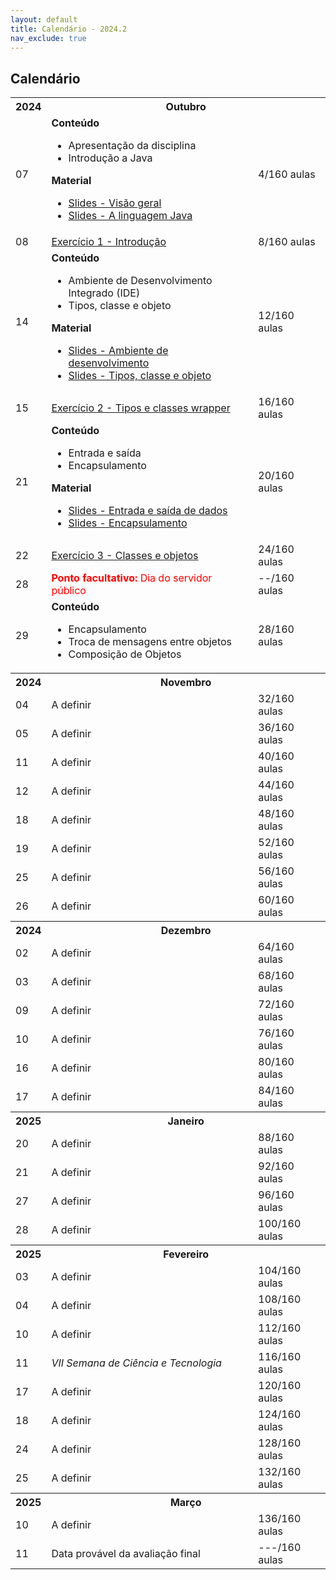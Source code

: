 ```yaml
---
layout: default
title: Calendário - 2024.2
nav_exclude: true
---
```


## Calendário

<table>
  <tr>
    <th>2024</th>
    <th colspan="2"><strong>Outubro</strong></th>
  </tr>
  <tr>
    <td>07</td>
    <td>
      <div><b>Conteúdo</b></div>
      <ul>
        <li>Apresentação da disciplina</li>
        <li>Introdução a Java</li>
      </ul>
      <div><b>Material</b></div>
      <ul>
        <li><a href="https://docs.google.com/presentation/d/1RmcAnLS2raME2Bex_pFIxFWETef4-h3SI7IHEZAegCo/edit?usp=classroom_web&authuser=0" target="_blank">Slides - Visão geral</a></li>
        <li><a href="https://docs.google.com/presentation/d/1Zs0equT-VdvXZDOgxrf7mppDbw25xubu2E4Edcsna7I/edit?usp=classroom_web&authuser=0" target="_blank"> Slides - A linguagem Java</a></li>
      </ul>
      <div></div>
      <div></div>
    </td>
    <td>4/160 aulas</td>

  </tr>
  <tr>
    <td>08</td>
    <td>
      <a href="https://antoniojnr.github.io/content/poo/superior/0-complementares.html" target="_blank">Exercício 1 - Introdução</a>
    </td>
    <td>8/160 aulas</td>
  </tr>
  <tr>
    <td>14</td>
    <td>
      <div><b>Conteúdo</b></div>
      <ul>
        <li>Ambiente de Desenvolvimento Integrado (IDE)</li>
        <li>Tipos, classe e objeto</li>
      </ul>
      <div><b>Material</b></div>
      <ul>
      <li><a href="https://docs.google.com/presentation/d/1-LewPjggEPQx954Ax7oB2spZUTwcFPYeJIsnNJhfaCg/edit?usp=classroom_web&authuser=0" target="_blank">Slides - Ambiente de desenvolvimento</a></li>
        <li><a href="https://docs.google.com/presentation/d/1pGsgz0kC6CvR3J5mGWYTWzm0UtrtLqMCLXKC0AKOpTk/edit?usp=classroom_web&authuser=0" target="_blank">Slides - Tipos, classe e objeto</a></li>
      </ul>
    </td>
    <td>12/160 aulas</td>
  </tr>
  <tr>
    <td>15</td>
    <td>
      <a href="https://antoniojnr.github.io/content/poo/superior/ex-tipos.html" target="_blank">Exercício 2 - Tipos e classes wrapper</a>
    </td>
    <td>16/160 aulas</td>
  </tr>
  <tr>
    <td>21</td>
    <td>
      <div><b>Conteúdo</b></div>
      <ul>
        <li>Entrada e saída</li>
        <li>Encapsulamento</li>
      </ul>
      <div><b>Material</b></div>
      <ul>
        <li><a href="https://docs.google.com/presentation/d/1zGhdmQ9wYg4V137QQRKEnjhf0PI_iyht4xvFtcag31c/edit?usp=classroom_web&authuser=0" target="_blank">Slides - Entrada e saída de dados</a></li>
        <li><a href="https://docs.google.com/presentation/d/182A1I4bN5DAvkGZx6rEvo6TPDIGcIfT5mkjpXnlIi9M/edit?usp=classroom_web&authuser=0" target="_blank">Slides - Encapsulamento</a></li>
      </ul>
    </td>
    <td>20/160 aulas</td>
  </tr>
  <tr>
    <td>22</td>
    <td>
    <a href="https://antoniojnr.github.io/content/poo/superior/ex-classes-e-objetos.html" target="_blank">Exercício 3 - Classes e objetos</a>
    </td>
    <td>24/160 aulas</td>
  </tr>
  <tr>
    <td>28</td>
    <td style="color: red">
      <b>Ponto facultativo:</b> Dia do servidor público
    </td>
    <td>--/160 aulas</td>
  </tr>
  <tr>
    <td>29</td>
    <td>
      <div><b>Conteúdo</b></div>
      <ul>
        <li>Encapsulamento</li>
        <li>Troca de mensagens entre objetos</li>
        <li>Composição de Objetos</li>
      </ul>
    </td>
    <td>28/160 aulas</td>
  </tr>
  <tr>
    <th>2024</th>
    <th colspan="2"><strong>Novembro</strong></th>
  </tr>
  <tr>
    <td>04</td>
    <td>
      A definir
    </td>
    <td>32/160 aulas</td>
  </tr>
  <tr>
    <td>05</td>
    <td>
      A definir
    </td>
    <td>36/160 aulas</td>
  </tr>
  <tr>
    <td>11</td>
    <td>
      A definir
    </td>
    <td>40/160 aulas</td>
  </tr>
  <tr>
    <td>12</td>
    <td>
      A definir
    </td>
    <td>44/160 aulas</td>
  </tr>
  <tr>
    <td>18</td>
    <td>
      A definir
    </td>
    <td>48/160 aulas</td>
  </tr>
  <tr>
    <td>19</td>
    <td>
      A definir
    </td>
    <td>52/160 aulas</td>
  </tr>
  <tr>
    <td>25</td>
    <td>
      A definir
    </td>
    <td>56/160 aulas</td>
  </tr>
  <tr>
    <td>26</td>
    <td>
      A definir
    </td>
    <td>60/160 aulas</td>
  </tr>
  <tr>
    <th>2024</th>
    <th colspan="2"><strong>Dezembro</strong></th>
  </tr>
  <tr>
    <td>02</td>
    <td>
      A definir
    </td>
    <td>64/160 aulas</td>
  </tr>
  <tr>
    <td>03</td>
    <td>
      A definir
    </td>
    <td>68/160 aulas</td>
  </tr>
  <tr>
    <td>09</td>
    <td>
      A definir
    </td>
    <td>72/160 aulas</td>
  </tr>
  <tr>
    <td>10</td>
    <td>
      A definir
    </td>
    <td>76/160 aulas</td>
  </tr>
  <tr>
    <td>16</td>
    <td>
      A definir
    </td>
    <td>80/160 aulas</td>
  </tr>
  <tr>
    <td>17</td>
    <td>
      A definir
    </td>
    <td>84/160 aulas</td>
  </tr>
  <tr>
    <th>2025</th>
    <th colspan="2"><strong>Janeiro</strong></th>
  </tr>
  <tr>
    <td>20</td>
    <td>
      A definir
    </td>
    <td>88/160 aulas</td>
  </tr>
  <tr>
    <td>21</td>
    <td>
      A definir
    </td>
    <td>92/160 aulas</td>
  </tr>
  <tr>
    <td>27</td>
    <td>
      A definir
    </td>
    <td>96/160 aulas</td>
  </tr>
  <tr>
    <td>28</td>
    <td>
      A definir
    </td>
    <td>100/160 aulas</td>
  </tr>
  <tr>
    <th>2025</th>
    <th colspan="2"><strong>Fevereiro</strong></th>
  </tr>
  <tr>
    <td>03</td>
    <td>
      A definir
    </td>
    <td>104/160 aulas</td>
  </tr>
  <tr>
    <td>04</td>
    <td>
      A definir
    </td>
    <td>108/160 aulas</td>
  </tr>
  <tr>
    <td>10</td>
    <td>
      A definir
    </td>
    <td>112/160 aulas</td>
  </tr>
  <tr>
    <td>11</td>
    <td>
      <i>VII Semana de Ciência e Tecnologia</i>
    </td>
    <td>116/160 aulas</td>
  </tr>
  <tr>
    <td>17</td>
    <td>
      A definir
    </td>
    <td>120/160 aulas</td>
  </tr>
  <tr>
    <td>18</td>
    <td>
      A definir
    </td>
    <td>124/160 aulas</td>
  </tr>
  <tr>
    <td>24</td>
    <td>
      A definir
    </td>
    <td>128/160 aulas</td>
  </tr>
  <tr>
    <td>25</td>
    <td>
      A definir
    </td>
    <td>132/160 aulas</td>
  </tr>
  <tr>
    <th>2025</th>
    <th colspan="2"><strong>Março</strong></th>
  </tr>
  <tr>
    <td>10</td>
    <td>
      A definir
    </td>
    <td>136/160 aulas</td>
  </tr>
  <tr>
    <td>11</td>
    <td>
      Data provável da avaliação final
    </td>
    <td>---/160 aulas</td>
  </tr>
</table>
